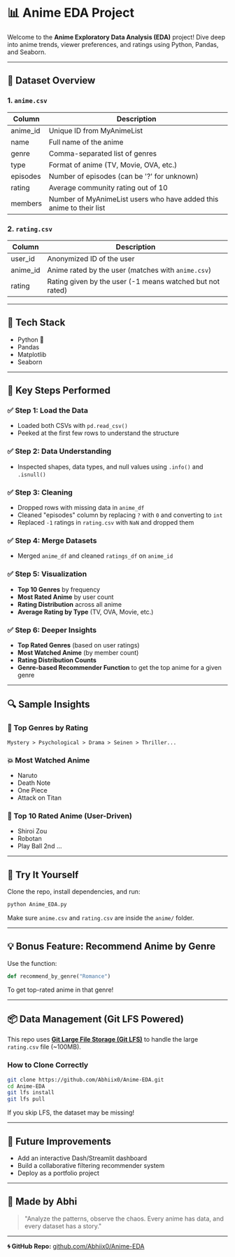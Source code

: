 # 📊 Anime EDA Project

Welcome to the **Anime Exploratory Data Analysis (EDA)** project! Dive deep into anime trends, viewer preferences, and ratings using Python, Pandas, and Seaborn.

---

## 📁 Dataset Overview

### 1. `anime.csv`

| Column    | Description                                                         |
| --------- | ------------------------------------------------------------------- |
| anime\_id | Unique ID from MyAnimeList                                          |
| name      | Full name of the anime                                              |
| genre     | Comma-separated list of genres                                      |
| type      | Format of anime (TV, Movie, OVA, etc.)                              |
| episodes  | Number of episodes (can be '?' for unknown)                         |
| rating    | Average community rating out of 10                                  |
| members   | Number of MyAnimeList users who have added this anime to their list |

### 2. `rating.csv`

| Column    | Description                                               |
| --------- | --------------------------------------------------------- |
| user\_id  | Anonymized ID of the user                                 |
| anime\_id | Anime rated by the user (matches with `anime.csv`)        |
| rating    | Rating given by the user (-1 means watched but not rated) |

---

## 🔧 Tech Stack

* Python 🐍
* Pandas
* Matplotlib
* Seaborn

---

## 🧠 Key Steps Performed

### ✅ Step 1: Load the Data

* Loaded both CSVs with `pd.read_csv()`
* Peeked at the first few rows to understand the structure

### ✅ Step 2: Data Understanding

* Inspected shapes, data types, and null values using `.info()` and `.isnull()`

### ✅ Step 3: Cleaning

* Dropped rows with missing data in `anime_df`
* Cleaned "episodes" column by replacing `?` with `0` and converting to `int`
* Replaced `-1` ratings in `rating.csv` with `NaN` and dropped them

### ✅ Step 4: Merge Datasets

* Merged `anime_df` and cleaned `ratings_df` on `anime_id`

### ✅ Step 5: Visualization

* **Top 10 Genres** by frequency
* **Most Rated Anime** by user count
* **Rating Distribution** across all anime
* **Average Rating by Type** (TV, OVA, Movie, etc.)

### ✅ Step 6: Deeper Insights

* **Top Rated Genres** (based on user ratings)
* **Most Watched Anime** (by member count)
* **Rating Distribution Counts**
* **Genre-based Recommender Function** to get the top anime for a given genre

---

## 🔍 Sample Insights

### 🎯 Top Genres by Rating

```
Mystery > Psychological > Drama > Seinen > Thriller...
```

### 💥 Most Watched Anime

* Naruto
* Death Note
* One Piece
* Attack on Titan

### 🧠 Top 10 Rated Anime (User-Driven)

* Shiroi Zou
* Robotan
* Play Ball 2nd
  ...

---

## 🧪 Try It Yourself

Clone the repo, install dependencies, and run:

```bash
python Anime_EDA.py
```

Make sure `anime.csv` and `rating.csv` are inside the `anime/` folder.

---

## 💡 Bonus Feature: Recommend Anime by Genre

Use the function:

```python
def recommend_by_genre("Romance")
```

To get top-rated anime in that genre!

---

## 📦 Data Management (Git LFS Powered)

This repo uses **[Git Large File Storage (Git LFS)](https://git-lfs.github.com/)** to handle the large `rating.csv` file (\~100MB).

### How to Clone Correctly

```bash
git clone https://github.com/Abhiix0/Anime-EDA.git
cd Anime-EDA
git lfs install
git lfs pull
```

If you skip LFS, the dataset may be missing!

---

## 🚀 Future Improvements

* Add an interactive Dash/Streamlit dashboard
* Build a collaborative filtering recommender system
* Deploy as a portfolio project

---

## 🧠 Made by Abhi

> "Analyze the patterns, observe the chaos. Every anime has data, and every dataset has a story."

---

**🌀 GitHub Repo:** [github.com/Abhiix0/Anime-EDA](https://github.com/Abhiix0/Anime-EDA)
